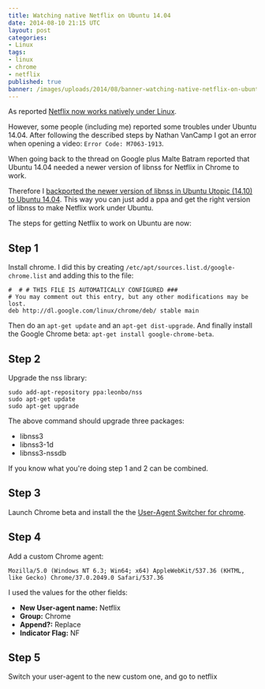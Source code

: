 ```yaml
---
title: Watching native Netflix on Ubuntu 14.04
date: 2014-08-10 21:15 UTC
layout: post
categories:
- Linux
tags:
- linux
- chrome
- netflix
published: true
banner: /images/uploads/2014/08/banner-watching-native-netflix-on-ubuntu-14-04.jpg
---
```


As reported [Netflix now works natively under
Linux](https://plus.google.com/104912707432334684242/posts/1gnbmo63xVa).

However, some people (including me) reported some troubles under Ubuntu 14.04.
After following the described steps by Nathan VanCamp I got an error when
opening a video: `Error Code: M7063-1913`.

When going back to the thread on Google plus Malte Batram reported that Ubuntu
14.04 needed a newer version of libnss for Netflix in Chrome to work.

Therefore I [backported the newer version of libnss in Ubuntu Utopic (14.10) to
Ubuntu 14.04](https://launchpad.net/~leonbo/+archive/nss). This way you can just
add a ppa and get the right version of libnss to make Netflix work under Ubuntu.

The steps for getting Netflix to work on Ubuntu are now:

## Step 1

Install chrome. I did this by creating
`/etc/apt/sources.list.d/google-chrome.list` and adding this to the file:

```
#  # # THIS FILE IS AUTOMATICALLY CONFIGURED ###
# You may comment out this entry, but any other modifications may be lost.
deb http://dl.google.com/linux/chrome/deb/ stable main
```

Then do an `apt-get update` and an `apt-get dist-upgrade`. And finally install
the Google Chrome beta: `apt-get install google-chrome-beta`.

## Step 2

Upgrade the nss library:

```
sudo add-apt-repository ppa:leonbo/nss
sudo apt-get update
sudo apt-get upgrade
```

The above command should upgrade three packages:

- libnss3
- libnss3-1d
- libnss3-nssdb

If you know what you're doing step 1 and 2 can be combined.

## Step 3

Launch Chrome beta and install the the [User-Agent Switcher for
chrome](https://chrome.google.com/webstore/detail/user-agent-switcher-for-c/djflhoibgkdhkhhcedjiklpkjnoahfmg).

## Step 4

Add a custom Chrome agent:

```
Mozilla/5.0 (Windows NT 6.3; Win64; x64) AppleWebKit/537.36 (KHTML, like Gecko) Chrome/37.0.2049.0 Safari/537.36
```

I used the values for the other fields:

- __New User-agent name:__ Netflix
- __Group:__ Chrome
- __Append?:__ Replace
- __Indicator Flag:__ NF

## Step 5

Switch your user-agent to the new custom one, and go to netflix
